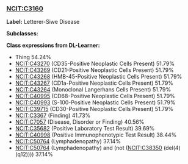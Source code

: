 
### [NCIT:C3160](http://purl.obolibrary.org/obo/NCIT_C3160)
**Label:** Letterer-Siwe Disease

**Subclasses:** 

**Class expressions from DL-Learner:**

- Thing 54.24%
- [NCIT:C43270](http://purl.obolibrary.org/obo/NCIT_C43270) (CD35-Positive Neoplastic Cells Present) 51.79%
- [NCIT:C43269](http://purl.obolibrary.org/obo/NCIT_C43269) (CD21-Positive Neoplastic Cells Present) 51.79%
- [NCIT:C43268](http://purl.obolibrary.org/obo/NCIT_C43268) (HMB-45-Positive Neoplastic Cells Present) 51.79%
- [NCIT:C43267](http://purl.obolibrary.org/obo/NCIT_C43267) (CD1a-Positive Neoplastic Cells Present) 51.79%
- [NCIT:C43264](http://purl.obolibrary.org/obo/NCIT_C43264) (Monoclonal Langerhans Cells Present) 51.79%
- [NCIT:C40995](http://purl.obolibrary.org/obo/NCIT_C40995) (CD68-Positive Neoplastic Cells Present) 51.79%
- [NCIT:C40993](http://purl.obolibrary.org/obo/NCIT_C40993) (S-100-Positive Neoplastic Cells Present) 51.79%
- [NCIT:C39715](http://purl.obolibrary.org/obo/NCIT_C39715) (CD30-Positive Neoplastic Cells Present) 51.79%
- [NCIT:C3367](http://purl.obolibrary.org/obo/NCIT_C3367) (Finding) 41.73%
- [NCIT:C7057](http://purl.obolibrary.org/obo/NCIT_C7057) (Disease, Disorder or Finding) 40.56%
- [NCIT:C35682](http://purl.obolibrary.org/obo/NCIT_C35682) (Positive Laboratory Test Result) 39.69%
- [NCIT:C40998](http://purl.obolibrary.org/obo/NCIT_C40998) (Positive Immunophenotypic Test Result) 38.44%
- [NCIT:C50764](http://purl.obolibrary.org/obo/NCIT_C50764) (Lymphadenopathy) 37.14%
- [NCIT:C50764](http://purl.obolibrary.org/obo/NCIT_C50764) (Lymphadenopathy) and (not ([NCIT:C38350](http://purl.obolibrary.org/obo/NCIT_C38350) (del(4)(q12)))) 37.14%


